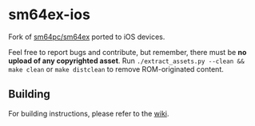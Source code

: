 # sm64ex-ios
Fork of [sm64pc/sm64ex](https://github.com/sm64pc/sm64ex) ported to iOS devices. 

Feel free to report bugs and contribute, but remember, there must be **no upload of any copyrighted asset**. 
Run `./extract_assets.py --clean && make clean` or `make distclean` to remove ROM-originated content.

## Building
For building instructions, please refer to the [wiki](https://github.com/ckosmic/sm64ex-ios/wiki/Building-for-iOS).
